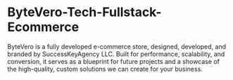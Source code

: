 # ByteVero-Tech-Fullstack-Ecommerce
ByteVero is a fully developed e-commerce store, designed, developed, and branded by SuccessKeyAgency LLC. Built for performance, scalability, and conversion, it serves as a blueprint for future projects and a showcase of the high-quality, custom solutions we can create for your business.
